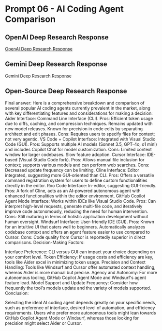 # Prompt 06 - AI Coding Agent Comparison

## OpenAI Deep Research Response

[OpenAI Deep Research Response](https://chatgpt.com/share/67a8dcb1-0b40-8013-907c-6ea89f09c002)

## Gemini Deep Research Response

[Gemini Deep Research Response](https://docs.google.com/document/d/1vV2bslj6qKdCwXd8m-eth9FEztNZEqM2oaE-k1Uf8o8/edit?usp=sharing)

## Open-Source Deep Research Response

Final answer:
Here is a comprehensive breakdown and comparison of several popular AI coding agents currently prevalent in the market, along with key differentiating features and considerations for making a decision:
Aider
Interface: Command Line Interface (CLI).
Pros: Efficient token usage due to diffs, caching, and compression techniques. Remains updated with new model releases. Known for precision in code edits by separating architect and edit phases.
Cons: Requires users to specify files for context; not very agentic.
VS Code + Copilot
Interface: Integrated with Visual Studio Code (GUI).
Pros: Supports multiple AI models (Sonnet 3.5, GPT-4o, o1 mini) and includes Copilot Chat for model customization.
Cons: Limited context window for larger codebases. Slow feature adoption.
Cursor
Interface: IDE-based (Visual Studio Code fork).
Pros: Allows manual file inclusion for context; supports various models and can perform web searches.
Cons: Decreased update frequency can be limiting.
Cline
Interface: Editor integrated, suggesting more GUI-oriented than CLI.
Pros: Offers a versatile command registration system for users to define custom functionalities directly in the editor.
Roo Code
Interface: In-editor, suggesting GUI-friendly.
Pros: A fork of Cline, acts as an AI-powered autonomous agent with enhanced functionalities within the editor environment.
GitHub Copilot Agent Mode
Interface: Works within IDEs like Visual Studio Code.
Pros: Can interpret high-level requests, generate multi-file code, and iteratively improve code autonomously, reducing the need for human intervention.
Cons: Still maturing in terms of holistic application development without human oversight.
Windsurf
Interface: User-friendly IDE (GUI).
Pros: Known for an intuitive UI that caters well to beginners. Automatically analyzes codebase context and offers an agent feature easier to use compared to Cursor.
Cons: Code quality from Cursor is reportedly superior in direct comparisons.
Decision-Making Factors:

Interface Preference: CLI versus GUI can impact your choice depending on your comfort level.
Token Efficiency: If usage costs and efficiency are key, tools like Aider excel in minimizing token usage.
Precision and Context Handling: Tools like Windsurf and Cursor offer automated context handling, whereas Aider is more manual but precise.
Agency and Autonomy: For more autonomous tooling, GitHub Copilot Agent Mode and Windsurf's agent feature lead.
Model Support and Update Frequency: Consider how frequently the tool's models update and the variety of models supported.
Conclusion:

Selecting the ideal AI coding agent depends greatly on your specific needs, such as preference of interface, desired level of automation, and efficiency requirements. Users who prefer more autonomous tools might lean towards GitHub Copilot Agent Mode or Windsurf, whereas those looking for precision might select Aider or Cursor.
